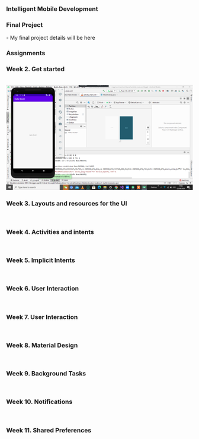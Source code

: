 <h3>Intelligent Mobile Development</h3>
<h3>Final Project</h3>
- My final project details will be here <br>
<h3>Assignments</h3>
<h3>Week 2. Get started </h3><br>

<img src="https://github.com/jeymo2019/Hello-World/blob/master/Hello%20World.png">

<h3>Week 3. Layouts and resources for the UI </h3><br>
  
  
  
<h3>Week 4. Activities and intents</h3><br>


<h3>Week 5. Implicit Intents</h3><br>


<h3>Week 6. User Interaction</h3><br>


<h3>Week 7. User Interaction</h3><br>

<h3>Week 8. Material Design</h3><br>


<h3>Week 9. Background Tasks</h3><br>


<h3>Week 10. Notifications</h3><br>


<h3>Week 11. Shared Preferences</h3><br>

